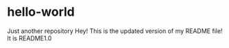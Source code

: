# hello-world
Just another repository
Hey! This is the updated version of my README file! It is README1.0
